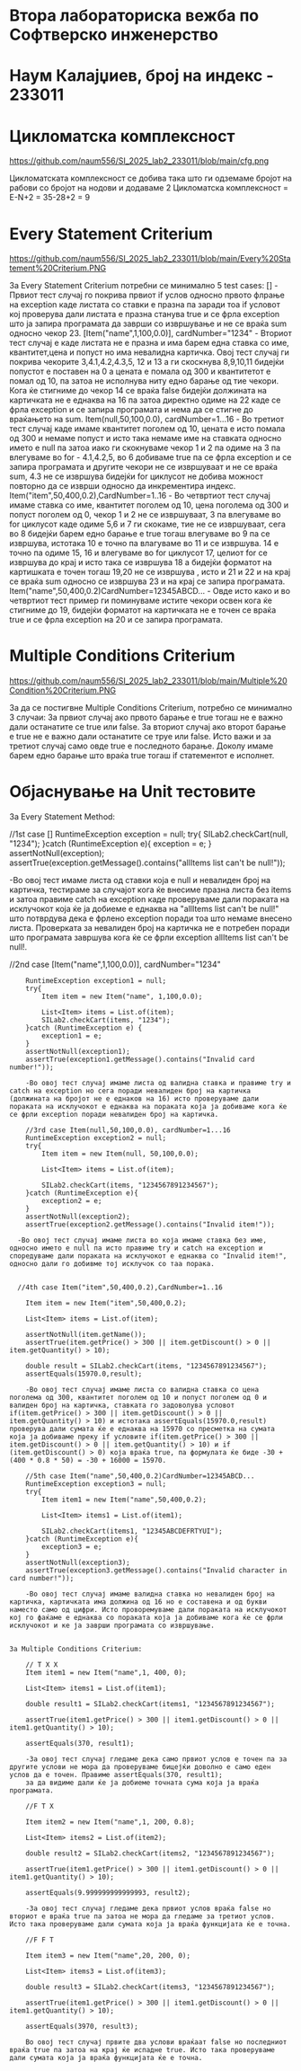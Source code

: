 # Втора лабораториска вежба по Софтверско инженерство


# Наум Калајџиев, број на индекс - 233011

# Цикломатска комплексност
https://github.com/naum556/SI_2025_lab2_233011/blob/main/cfg.png

Цикломатската комплексност се добива така што ги одземаме бројот на рабови со бројот на нодови и додаваме 2
Цикломатска комплексност = Е-N+2 = 35-28+2 = 9

# Every Statement Criterium

https://github.com/naum556/SI_2025_lab2_233011/blob/main/Every%20Statement%20Criterium.PNG

За Every Statement Criterium потребни се минимално 5 test cases:
[] - Првиот тест случај го покрива првиот if услов односно првото флрање на exception каде листата со ставки е празна па заради тоа if условот кој проверува дали листата е празна станува true и се фрла exception што ја запира програмата да заврши со извршување и не се враќа sum односно чекор 23.
[Item("name",1,100,0.0)], cardNumber="1234" - Вториот тест случај е каде листата не е празна и има барем една ставка со име, квантитет,цена и попуст но има невалидна картичка. Овој тест случај ги покрива чекорите 3,4.1,4.2,4.3,5, 12 и 13 а ги скоскнува 8,9,10,11 бидејќи попустот е поставен на 0 а цената е помала од 300 и квантитетот е помал од 10, па затоа не исполнува ниту едно барање од тие чекори. Кога ќе стигниме до чекор 14 
се враќа false бидејќи должината на картичката не е еднаква на 16 па затоа директно одиме на 22 каде се фрла exception и се запира програмата и нема да се стигне до враќањето на sum.
Item(null,50,100,0.0), cardNumber=1...16 - Во третиот тест случај каде имаме квантитет поголем од 10, цената е исто помала од 300 и немаме попуст и исто така немаме име на ставката односно името е null па затоа иако ги скокнуваме чекор 1 и 2 па одиме на 3 па влегуваме во for - 4.1,4.2,5, во 6 добиваме true па се фрла exception и се запира програмата и другите чекори не се извршуваат и не се враќа sum, 4.3 не се извршува бидејќи for циклусот не добива можност повторно да се изврши односно да инкрементира индекс.
Item("item",50,400,0.2),CardNumber=1..16 - Во четвртиот тест случај имаме ставка со име, квантитет поголем од 10, цена поголема од 300 и попуст поголем од 0, чекор 1 и 2 не се извршуваат, 3 па влегуваме во for циклусот каде одиме 5,6 и 7 ги скокаме, тие не се извршуваат, сега во 8 бидејќи барем едно барање е true тогаш влегуваме во 9 па се извршува, истотака 10 е точно па влагуваме во 11 и се извршува. 14 е точно па одиме 15, 16 и влегуваме во for циклусот 17, целиот for се извршува до крај и исто така се извршува 18 а бидејќи форматот на картишката е точен тогаш 19,20 не се извршува , исто и 21 и 22 и на крај се враќа sum односно се извршува 23 и на крај се запира програмата.
Item("name",50,400,0.2)CardNumber=12345ABCD... - Овде исто како и во четвртиот тест пример ги поминуваме истите чекори освен кога ќе стигниме до 19, бидејќи форматот на картичката не е точен се враќа true и се фрла exception на 20 и се запира програмата.

# Multiple Conditions Criterium

https://github.com/naum556/SI_2025_lab2_233011/blob/main/Multiple%20Condition%20Criterium.PNG

За да се постигвне Multiple Conditions Criterium, потребно се минимално 3 случаи:
За првиот случај ако првото барање е true тогаш не е важно дали останатите се true или false.
За вториот случај ако второт барање е true не е важно дали останатите се труе или false.
Исто важи и за третиот случај само овде true е последното барање.
Доколу имаме барем едно барање што враќа true тогаш if статементот е исполнет.

# Објаснување на Unit тестовите

За Every Statement Method:

//1st case []
        RuntimeException exception = null;
        try{
            SILab2.checkCart(null, "1234");
        }catch (RuntimeException e){
            exception = e;
        }
        assertNotNull(exception);
        assertTrue(exception.getMessage().contains("allItems list can't be null!"));

-Во овој тест имаме листа од ставки која е null и невалиден број на картичка, тестираме за случајот кога ќе внесиме празна листа без items и затоа правиме catch на exception каде проверуваме дали пораката на исклучокот која ќе ја добиеме е еднаква на "allItems list can't be null!" што потврдува дека е фрлено exception поради тоа што немаме внесено листа. Проверката за невалиден број на картичка не е потребен поради што програмата завршува кога ќе се фрли exception allItems list can't be null!.


//2nd case [Item("name",1,100,0.0)], cardNumber="1234"


        RuntimeException exception1 = null;
        try{
            Item item = new Item("name", 1,100,0.0);

            List<Item> items = List.of(item);
            SILab2.checkCart(items, "1234");
        }catch (RuntimeException e) {
            exception1 = e;
        }
        assertNotNull(exception1);
        assertTrue(exception1.getMessage().contains("Invalid card number!"));

        -Во овој тест случај имаме листа од валидна ставка и правиме try и catch на exception но сега поради невалиден број на картичка (должината на бројот не е еднаков на 16) исто проверуваме дали пораката на исклучокот е еднаква на пораката која ја добиваме кога ќе се фрли exception поради невалиден број на картичка.

        //3rd case Item(null,50,100,0.0), cardNumber=1...16
        RuntimeException exception2 = null;
        try{
            Item item = new Item(null, 50,100,0.0);

            List<Item> items = List.of(item);

            SILab2.checkCart(items, "1234567891234567");
        }catch (RuntimeException e){
            exception2 = e;
        }
        assertNotNull(exception2);
        assertTrue(exception2.getMessage().contains("Invalid item!"));

      -Во овој тест случај имаме листа во која имаме ставка без име, односно името е null па исто правиме try и catch на exception и споредуваме дали пораката на исклучокот е еднаква со "Invalid item!", односно дали го добивме тој исклучок со таа порака.


      //4th case Item("item",50,400,0.2),CardNumber=1..16

        Item item = new Item("item",50,400,0.2);

        List<Item> items = List.of(item);

        assertNotNull(item.getName());
        assertTrue(item.getPrice() > 300 || item.getDiscount() > 0 || item.getQuantity() > 10);

        double result = SILab2.checkCart(items, "1234567891234567");
        assertEquals(15970.0,result);

        -Во овој тест случај имаме листа со валидна ставка со цена поголема од 300, квантитет поголем од 10 и попуст поголем од 0 и валиден број на картичка, ставката го задоволува условот if(item.getPrice() > 300 || item.getDiscount() > 0 || item.getQuantity() > 10) и истотака assertEquals(15970.0,result) проверува дали сумата ќе е еднаква на 15970 со пресметка на сумата која ја добиваме преку if условите if(item.getPrice() > 300 || item.getDiscount() > 0 || item.getQuantity() > 10) и if (item.getDiscount() > 0) која враќа true, па формулата ќе биде -30 + (400 * 0.8 * 50) = -30 + 16000 = 15970. 

        //5th case Item("name",50,400,0.2)CardNumber=12345ABCD...
        RuntimeException exception3 = null;
        try{
            Item item1 = new Item("name",50,400,0.2);

            List<Item> items1 = List.of(item1);

            SILab2.checkCart(items1, "12345ABCDEFRTYUI");
        }catch (RuntimeException e){
            exception3 = e;
        }
        assertNotNull(exception3);
        assertTrue(exception3.getMessage().contains("Invalid character in card number!"));

        -Во овој тест случај имаме валидна ставка но невалиден број на картичка, картичката има должина од 16 но е составена и од букви наместо само од цифри. Исто проворемуваме дали пораката на исклучокот кој го фаќаме е еднаква со пораката која ја добиваме кога ќе се фрли исклучокот и ке ја заврши програмата со извршување.


    За Multiple Conditions Criterium:
        
        // T X X
        Item item1 = new Item("name",1, 400, 0);

        List<Item> items1 = List.of(item1);

        double result1 = SILab2.checkCart(items1, "1234567891234567");

        assertTrue(item1.getPrice() > 300 || item1.getDiscount() > 0 || item1.getQuantity() > 10);

        assertEquals(370, result1);

        -За овој тест случај гледаме дека само првиот услов е точен па за другите услови не мора да проверуваме бицејќи доволно е само еден услов да е точен. Правиме assertEquals(370, result1);
        за да видиме дали ќе ја добиеме точната сума која ја враќа програмата.

        //F T X

        Item item2 = new Item("name",1, 200, 0.8);

        List<Item> items2 = List.of(item2);

        double result2 = SILab2.checkCart(items2, "1234567891234567");

        assertTrue(item1.getPrice() > 300 || item1.getDiscount() > 0 || item1.getQuantity() > 10);

        assertEquals(9.999999999999993, result2);

        -За овој тест случај гледаме дека првиот услов враќа false но вториот е враќа true па затоа не мора да гледаме за третиот услов. Исто така проверуваме дали сумата која ја враќа функцијата ќе е точна.

        //F F T

        Item item3 = new Item("name",20, 200, 0);

        List<Item> items3 = List.of(item3);

        double result3 = SILab2.checkCart(items3, "1234567891234567");

        assertTrue(item1.getPrice() > 300 || item1.getDiscount() > 0 || item1.getQuantity() > 10);

        assertEquals(3970, result3);

        Во овој тест случај првите два услови враќаат false но последниот враќа true па затоа на крај ќе испадне true. Исто така проверуваме дали сумата која ја враќа функцијата ќе е точна.
    

